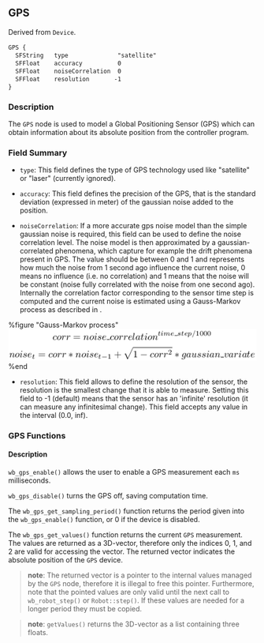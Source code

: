 ## GPS

Derived from `Device`.

```
GPS {
  SFString   type              "satellite"
  SFFloat    accuracy          0
  SFFloat    noiseCorrelation  0
  SFFloat    resolution       -1
}
```

### Description

The `GPS` node is used to model a Global Positioning Sensor (GPS) which can
obtain information about its absolute position from the controller program.

### Field Summary

- `type`: This field defines the type of GPS technology used like "satellite" or
"laser" (currently ignored).

- `accuracy`: This field defines the precision of the GPS, that is the standard
deviation (expressed in meter) of the gaussian noise added to the position.

- `noiseCorrelation`: If a more accurate gps noise model than the simple gaussian
noise is required, this field can be used to define the noise correlation level.
The noise model is then approximated by a gaussian-correlated phenomena, which
capture for example the drift phenomena present in GPS. The value should be
between 0 and 1 and represents how much the noise from 1 second ago influence
the current noise, 0 means no influence (i.e. no correlation) and 1 means that
the noise will be constant (noise fully correlated with the noise from one
second ago). Internally the correlation factor corresponding to the sensor time
step is computed and the current noise is estimated using a Gauss-Markov process
as described in .

%figure "Gauss-Markov process"
![Gauss-Markov process](pdf/gauss_markov.pdf.png)
%end

- `resolution`: This field allows to define the resolution of the sensor, the
resolution is the smallest change that it is able to measure. Setting this field
to -1 (default) means that the sensor has an 'infinite' resolution (it can
measure any infinitesimal change). This field accepts any value in the interval
(0.0, inf).

### GPS Functions

#### Description

`wb_gps_enable()` allows the user to enable a GPS measurement each `ms`
milliseconds.

`wb_gps_disable()` turns the GPS off, saving computation time.

The `wb_gps_get_sampling_period()` function returns the period given into the
`wb_gps_enable()` function, or 0 if the device is disabled.

The `wb_gps_get_values()` function returns the current `GPS` measurement. The
values are returned as a 3D-vector, therefore only the indices 0, 1, and 2 are
valid for accessing the vector. The returned vector indicates the absolute
position of the `GPS` device.

> **note**: The returned vector is a pointer to the internal values managed by the `GPS`
node, therefore it is illegal to free this pointer. Furthermore, note that the
pointed values are only valid until the next call to `wb_robot_step()` or
`Robot::step()`. If these values are needed for a longer period they must be
copied.

> **note**: `getValues()` returns the 3D-vector as a list containing three floats.

